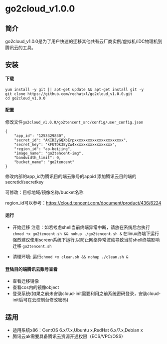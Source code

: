 # go2cloud_v1.0.0

## 简介
go2cloud_v1.0.0是为了用户快速的迁移其他共有云厂商实例/虚拟机/IDC物理机到腾讯云的工具。

## 安装
#### 下载
```
yum install -y git || apt-get update && apt-get install git -y
git clone https://github.com/redhatxl/go2cloud_v1.0.0.git
cd go2cloud_v1.0.0
```
#### 配置

修改文件`go2cloud_v1.0.0/go2tencent_src/config/user_config.json`
```
{
    "app_id": "1253329830",
    "secret_id": "AKIDZyGQXbErpxxxxxxxxxxxxxxxxxxxxxx",
    "secret_key": "kFUTDk38yZw4xxxxxxxxxxxxxxxxx",
    "region_id": "ap-beijing",
    "image_name": "go2tencent-img",
    "bandwidth_limit": 0,
    "bucket_name": "go2tencent"
}

```
修改内部的app_id为腾讯目的端云账号的appid
添加腾讯云目的端的secretid/secretkey

可修改：目标地域/镜像名称/bucket名称

region_id可以参考：https://cloud.tencent.com/document/product/436/6224

#### 运行
* 开始迁移
注意：如若考虑shell当前终端异常中断，请放在系统后台执行
```chmod +x go2tencent.sh && nohup ./go2tencent.sh &```
在linux终端下运行强烈建议使用screen系统下运行,以防止网络异常波动导致当前shell终端影响迁移
`go2tencent.sh`

* 清理环境:
运行```chmod +x clean.sh && nohup ./clean.sh &```

#### 登陆目的端腾讯云账号查看
* 查看迁移镜像
* 查看cos内的镜像object
* 登录系统(如果之前未安装cloud-init需要利用之前系统密码登录，安装cloud-init后可在云控制台修改密码)

## 适用

* 适用系统x86：CentOS 6.x/7.x,Ubuntu x,RedHat 6.x/7.x,Debian x
* 腾讯云ak需要具备腾讯云资源开通权限（ECS/VPC/OSS)



